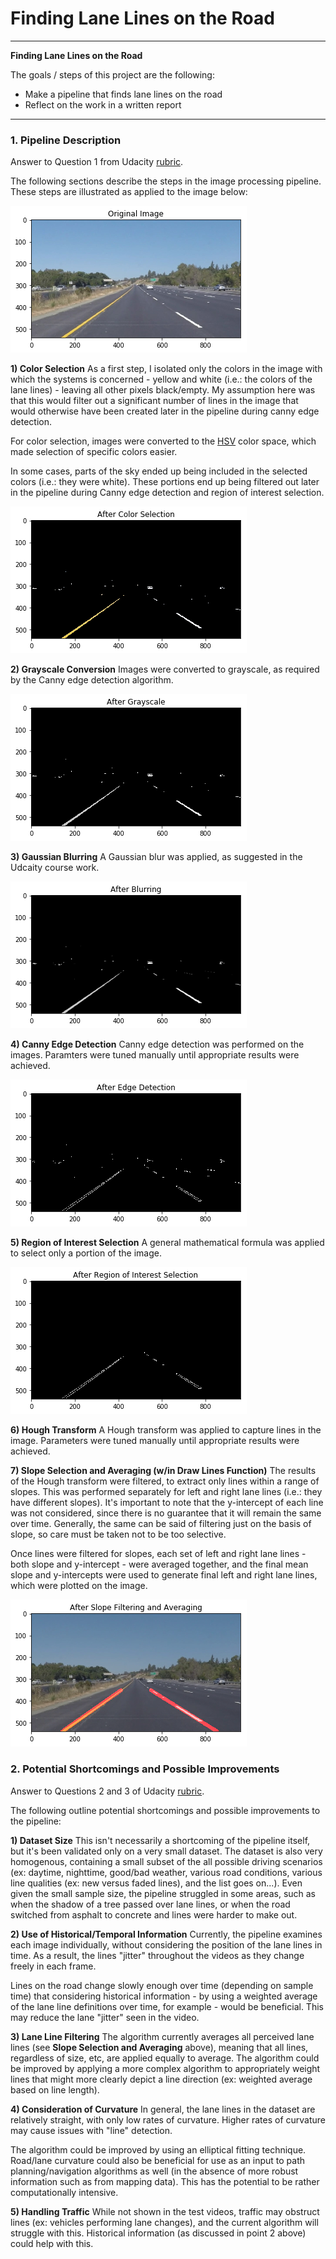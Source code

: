 # **Finding Lane Lines on the Road**
---
**Finding Lane Lines on the Road**

The goals / steps of this project are the following:
* Make a pipeline that finds lane lines on the road
* Reflect on the work in a written report


[//]: # (Image References)

[image1]: md_imgs/orig.png "Original"
[image2]: md_imgs/color_slct.png "Color Selection"
[image3]: md_imgs/gray.png "Grayscale"
[image4]: md_imgs/blur.png "Blurring"
[image5]: md_imgs/canny.png "Cannt Edge Detection"
[image6]: md_imgs/roi.png "Region of Interest Selection"
[image7]: md_imgs/final.png "Final"

---

### 1. Pipeline Description ##
Answer to Question 1 from Udacity [rubric](https://review.udacity.com/#!/rubrics/322/view).

The following sections describe the steps in the image processing pipeline. These steps are illustrated as applied to the image below:

![alt text][image1]

**1) Color Selection**
As a first step, I isolated only the colors in the image with which the systems is concerned - yellow and white (i.e.: the colors of the lane lines) - leaving all other pixels black/empty. My assumption here was that this would filter out a significant number of lines in the image that would otherwise have been created later in the pipeline during canny edge detection.

For color selection, images were converted to the [HSV](https://www.lifewire.com/what-is-hsv-in-design-1078068) color space, which made selection of specific colors easier.

In some cases, parts of the sky ended up being included in the selected colors (i.e.: they were white). These portions end up being filtered out later in the pipeline during Canny edge detection and region of interest selection.

![alt text][image2]

**2) Grayscale Conversion**
Images were converted to grayscale, as required by the Canny edge detection algorithm.

![alt text][image3]

**3) Gaussian Blurring**
A Gaussian blur was applied, as suggested in the Udcaity course work.

![alt text][image4]

**4) Canny Edge Detection**
Canny edge detection was performed on the images. Paramters were tuned manually until appropriate results were achieved.

![alt text][image5]

**5) Region of Interest Selection**
A general mathematical formula was applied to select only a portion of the image.

![alt text][image6]

**6) Hough Transform**
A Hough transform was applied to capture lines in the image. Parameters were tuned manually until appropriate results were achieved.

**7) Slope Selection and Averaging (w/in Draw Lines Function)**
The results of the Hough transform were filtered, to extract only lines within a range of slopes. This was performed separately for left and right lane lines (i.e.: they have different slopes). It's important to note that the y-intercept of each line was not considered, since there is no guarantee that it will remain the same over time. Generally, the same can be said of filtering just on the basis of slope, so care must be taken not to be too selective.

Once lines were filtered for slopes, each set of left and right lane lines - both slope and y-intercept - were averaged together, and the final mean slope and y-intercepts were used to generate final left and right lane lines, which were plotted on the image.

![alt text][image7]


### 2. Potential Shortcomings and Possible Improvements
Answer to Questions 2 and 3 of Udacity [rubric](https://review.udacity.com/#!/rubrics/322/view).

The following outline potential shortcomings and possible improvements to the pipeline:

**1) Dataset Size**
This isn't necessarily a shortcoming of the pipeline itself, but it's been validated only on a very small dataset. The dataset is also very homogenous, containing a small subset of the all possible driving scenarios (ex: daytime, nighttime, good/bad weather, various road conditions, various line qualities (ex: new versus faded lines), and the list goes on...). Even given the small sample size, the pipeline struggled in some areas, such as when the shadow of a tree passed over lane lines, or when the road switched from asphalt to concrete and lines were harder to make out.

**2) Use of Historical/Temporal Information**
Currently, the pipeline examines each image individually, without considering the position of the lane lines in time. As a result, the lines "jitter" throughout the videos as they change freely in each frame.  

Lines on the road change slowly enough over time (depending on sample time) that considering historical information - by using a weighted average of the lane line definitions over time, for example - would be beneficial. This may reduce the lane "jitter" seen in the video.

**3) Lane Line Filtering**
The algorithm currently averages all perceived lane lines (see **Slope Selection and Averaging** above), meaning that all lines, regardless of size, etc, are applied equally to average. The algorithm could be improved by applying a more complex algorithm to appropriately weight lines that might more clearly depict a line direction (ex: weighted average based on line length).

**4) Consideration of Curvature**
In general, the lane lines in the dataset are relatively straight, with only low rates of curvature. Higher rates of curvature may cause issues with "line" detection.

The algorithm could be improved by using an elliptical fitting technique. Road/lane curvature could also be beneficial for use as an input to path planning/navigation algorithms as well (in the absence of more robust information such as from mapping data). This has the potential to be rather computationally intensive.

**5) Handling Traffic**
While not shown in the test videos, traffic may obstruct lines (ex: vehicles performing lane changes), and the current algorithm will struggle with this. Historical information (as discussed in point 2 above) could help with this.
